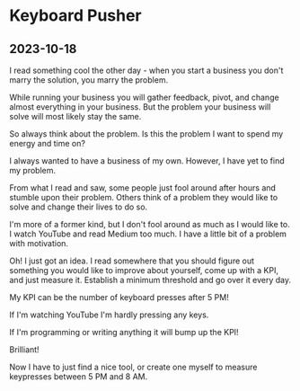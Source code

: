# Keyboard Pusher

## 2023-10-18

I read something cool the other day - when you start a business you don't marry the solution, you marry the problem.

While running your business you will gather feedback, pivot, and change almost everything in your business. But the problem your business will solve will most likely stay the same.

So always think about the problem. Is this the problem I want to spend my energy and time on?

I always wanted to have a business of my own. However, I have yet to find my problem.

From what I read and saw, some people just fool around after hours and stumble upon their problem. Others think of a problem they would like to solve and change their lives to do so.

I'm more of a former kind, but I don't fool around as much as I would like to. I watch YouTube and read Medium too much. I have a little bit of a problem with motivation.

Oh! I just got an idea. I read somewhere that you should figure out something you would like to improve about yourself, come up with a KPI, and just measure it. Establish a minimum threshold and go over it every day.

My KPI can be the number of keyboard presses after 5 PM!

If I'm watching YouTube I'm hardly pressing any keys.

If I'm programming or writing anything it will bump up the KPI!

Brilliant!

Now I have to just find a nice tool, or create one myself to measure keypresses between 5 PM and 8 AM.
